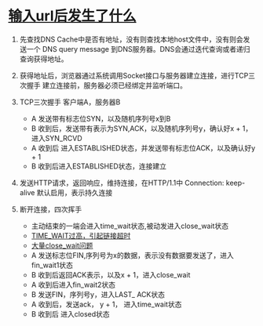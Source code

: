 # [输入url后发生了什么](https://zhuanlan.zhihu.com/p/43369093)

1. 先查找DNS Cache中是否有地址，没有则查找本地host文件中，没有则会发送一个
DNS query message 到DNS服务器。DNS会通过迭代查询或者递归查询获得地址。

2. 获得地址后，浏览器通过系统调用Socket接口与服务器建立连接，进行TCP三次握手
建立连接前，服务器必须已经绑定并监听端口。

3. TCP三次握手 客户端A，服务器B
    - A 发送带有标志位SYN，以及随机序列号x到B
    - B 收到后，发送带有表示为SYN,ACK，以及随机序列号y，确认好x + 1，进入SYN_RCVD
    - A 收到后 进入ESTABLISHED状态，并发送带有标志位ACK，以及确认好y + 1
    - B 收到后进入ESTABLISHED状态，连接建立

4. 发送HTTP请求，返回响应，维持连接，在HTTP/1.1中 Connection: keep-alive
默认启用，表示持久连接

5. 断开连接，四次挥手 
    - 主动结束的一端会进入time_wait状态,被动发进入close_wait状态
    - [TIME_WAIT过高，引起链接超时](https://zhuanlan.zhihu.com/p/61145243)
    - [大量close_wait问题](https://juejin.im/post/5c0cf1ed6fb9a04a08217fcc)
    - A 发送标志位FIN,序列号为x的数据，表示没有数据要发送了，进入fin_wait1状态
    - B 收到后返回ACK表示，以及x + 1，进入close_wait
    - A 收到后进入fin_wait2状态
    - B 发送FIN，序列号y，进入LAST_ ACK状态
    - A 收到后，发送ack， y + 1， 进入time_wait状态
    - B 收到后 进入closed状态